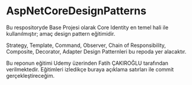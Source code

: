 # AspNetCoreDesignPatterns

Bu respositoryde Base Projesi olarak Core Identity en temel hali ile kullanılmıştır; amaç design pattern eğitimidir. 

Strategy, Template, Command, Observer, Chain of Responsibility, Composite, Decorator, Adapter Design Patternleri bu repoda yer alacaktır.

Bu reponun eğitimi Udemy üzerinden Fatih ÇAKIROĞLU tarafından verilmektedir. Eğitimleri izledikçe buraya açıklama satırları ile commit gerçekleştireceğim.
